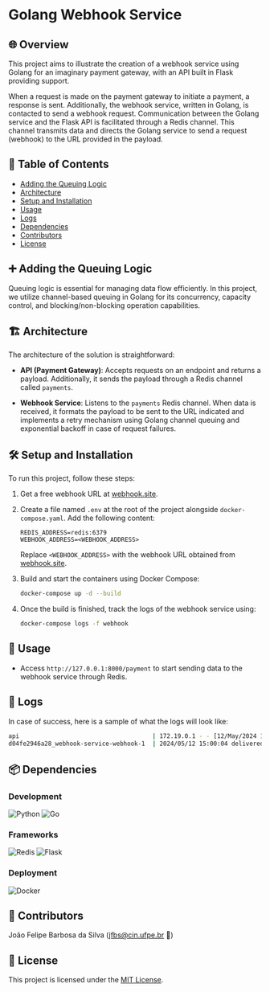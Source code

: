 # Golang Webhook Service

## 🌐 Overview

This project aims to illustrate the creation of a webhook service using Golang for an imaginary payment gateway, with an API built in Flask providing support.

When a request is made on the payment gateway to initiate a payment, a response is sent. Additionally, the webhook service, written in Golang, is contacted to send a webhook request. Communication between the Golang service and the Flask API is facilitated through a Redis channel. This channel transmits data and directs the Golang service to send a request (webhook) to the URL provided in the payload.

## 📑 Table of Contents

- [Adding the Queuing Logic](#-adding-the-queuing-logic)
- [Architecture](#-architecture)
- [Setup and Installation](#-setup-and-installation)
- [Usage](#-usage)
- [Logs](#-logs)
- [Dependencies](#-dependencies)
- [Contributors](#-contributors)
- [License](#-license)

## ➕ Adding the Queuing Logic

Queuing logic is essential for managing data flow efficiently. In this project, we utilize channel-based queuing in Golang for its concurrency, capacity control, and blocking/non-blocking operation capabilities.

## 🏗️ Architecture

The architecture of the solution is straightforward:

- **API (Payment Gateway)**: Accepts requests on an endpoint and returns a payload. Additionally, it sends the payload through a Redis channel called `payments`.
  
- **Webhook Service**: Listens to the `payments` Redis channel. When data is received, it formats the payload to be sent to the URL indicated and implements a retry mechanism using Golang channel queuing and exponential backoff in case of request failures.

## 🛠️ Setup and Installation

To run this project, follow these steps:

1. Get a free webhook URL at [webhook.site](https://webhook.site).
   
2. Create a file named `.env` at the root of the project alongside `docker-compose.yaml`. Add the following content:

    ```
    REDIS_ADDRESS=redis:6379
    WEBHOOK_ADDRESS=<WEBHOOK_ADDRESS>
    ```

    Replace `<WEBHOOK_ADDRESS>` with the webhook URL obtained from [webhook.site](https://webhook.site).
   
3. Build and start the containers using Docker Compose:

    ```bash
    docker-compose up -d --build
    ```

4. Once the build is finished, track the logs of the webhook service using:

    ```bash
    docker-compose logs -f webhook
    ```

## 🚀 Usage

- Access `http://127.0.0.1:8000/payment` to start sending data to the webhook service through Redis.
  
## 📝 Logs

In case of success, here is a sample of what the logs will look like:

``` bash
api                                     | 172.19.0.1 - - [12/May/2024 15:00:03] "GET /payment HTTP/1.1" 200 -
d04fe2946a28_webhook-service-webhook-1  | 2024/05/12 15:00:04 delivered
```

## 📦 Dependencies
### Development
![Python](https://img.shields.io/badge/python-3670A0?style=for-the-badge&logo=python&logoColor=ffdd54) ![Go](https://img.shields.io/badge/go-%2300ADD8.svg?style=for-the-badge&logo=go&logoColor=white)

### Frameworks
![Redis](https://img.shields.io/badge/redis-%23DD0031.svg?style=for-the-badge&logo=redis&logoColor=white) ![Flask](https://img.shields.io/badge/flask-%23000.svg?style=for-the-badge&logo=flask&logoColor=white)

### Deployment
![Docker](https://img.shields.io/badge/docker-%230db7ed.svg?style=for-the-badge&logo=docker&logoColor=white)

## 👥 Contributors

João Felipe Barbosa da Silva (jfbs@cin.ufpe.br 📧)

## 📄 License

This project is licensed under the [MIT License](LICENSE).
